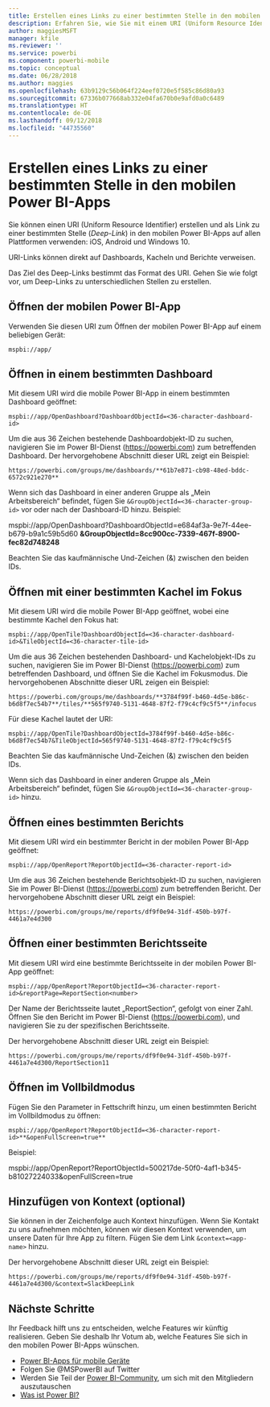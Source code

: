 ```yaml
---
title: Erstellen eines Links zu einer bestimmten Stelle in den mobilen Power BI-Apps
description: Erfahren Sie, wie Sie mit einem URI (Uniform Resource Identifier) einen Deep-Link zu einem bestimmten Dashboard, einer bestimmten Kachel oder einem bestimmten Bericht in der mobilen Power BI-App erstellen.
author: maggiesMSFT
manager: kfile
ms.reviewer: ''
ms.service: powerbi
ms.component: powerbi-mobile
ms.topic: conceptual
ms.date: 06/28/2018
ms.author: maggies
ms.openlocfilehash: 63b9129c56b064f224eef0720e5f585c86d80a93
ms.sourcegitcommit: 67336b077668ab332e04fa670b0e9afd0a0c6489
ms.translationtype: HT
ms.contentlocale: de-DE
ms.lasthandoff: 09/12/2018
ms.locfileid: "44735560"
---
```

# <a name="create-a-link-to-a-specific-location-in-the-power-bi-mobile-apps"></a>Erstellen eines Links zu einer bestimmten Stelle in den mobilen Power BI-Apps
Sie können einen URI (Uniform Resource Identifier) erstellen und als Link zu einer bestimmten Stelle (*Deep-Link*) in den mobilen Power BI-Apps auf allen Plattformen verwenden: iOS, Android und Windows 10.

URI-Links können direkt auf Dashboards, Kacheln und Berichte verweisen.

Das Ziel des Deep-Links bestimmt das Format des URI. Gehen Sie wie folgt vor, um Deep-Links zu unterschiedlichen Stellen zu erstellen. 

## <a name="open-the-power-bi-mobile-app"></a>Öffnen der mobilen Power BI-App
Verwenden Sie diesen URI zum Öffnen der mobilen Power BI-App auf einem beliebigen Gerät:

    mspbi://app/


## <a name="open-to-a-specific-dashboard"></a>Öffnen in einem bestimmten Dashboard
Mit diesem URI wird die mobile Power BI-App in einem bestimmten Dashboard geöffnet:

    mspbi://app/OpenDashboard?DashboardObjectId=<36-character-dashboard-id>

Um die aus 36 Zeichen bestehende Dashboardobjekt-ID zu suchen, navigieren Sie im Power BI-Dienst (https://powerbi.com) zum betreffenden Dashboard. Der hervorgehobene Abschnitt dieser URL zeigt ein Beispiel:

`https://powerbi.com/groups/me/dashboards/**61b7e871-cb98-48ed-bddc-6572c921e270**`

Wenn sich das Dashboard in einer anderen Gruppe als „Mein Arbeitsbereich“ befindet, fügen Sie `&GroupObjectId=<36-character-group-id>` vor oder nach der Dashboard-ID hinzu. Beispiel: 

mspbi://app/OpenDashboard?DashboardObjectId=e684af3a-9e7f-44ee-b679-b9a1c59b5d60 **&GroupObjectId=8cc900cc-7339-467f-8900-fec82d748248**

Beachten Sie das kaufmännische Und-Zeichen (&) zwischen den beiden IDs.

## <a name="open-to-a-specific-tile-in-focus"></a>Öffnen mit einer bestimmten Kachel im Fokus
Mit diesem URI wird die mobile Power BI-App geöffnet, wobei eine bestimmte Kachel den Fokus hat:

    mspbi://app/OpenTile?DashboardObjectId=<36-character-dashboard-id>&TileObjectId=<36-character-tile-id>

Um die aus 36 Zeichen bestehenden Dashboard- und Kachelobjekt-IDs zu suchen, navigieren Sie im Power BI-Dienst (https://powerbi.com) zum betreffenden Dashboard, und öffnen Sie die Kachel im Fokusmodus. Die hervorgehobenen Abschnitte dieser URL zeigen ein Beispiel:

`https://powerbi.com/groups/me/dashboards/**3784f99f-b460-4d5e-b86c-b6d8f7ec54b7**/tiles/**565f9740-5131-4648-87f2-f79c4cf9c5f5**/infocus`

Für diese Kachel lautet der URI:

    mspbi://app/OpenTile?DashboardObjectId=3784f99f-b460-4d5e-b86c-b6d8f7ec54b7&TileObjectId=565f9740-5131-4648-87f2-f79c4cf9c5f5

Beachten Sie das kaufmännische Und-Zeichen (&) zwischen den beiden IDs.

Wenn sich das Dashboard in einer anderen Gruppe als „Mein Arbeitsbereich“ befindet, fügen Sie `&GroupObjectId=<36-character-group-id>` hinzu.

## <a name="open-to-a-specific-report"></a>Öffnen eines bestimmten Berichts
Mit diesem URI wird ein bestimmter Bericht in der mobilen Power BI-App geöffnet:

    mspbi://app/OpenReport?ReportObjectId=<36-character-report-id>

Um die aus 36 Zeichen bestehende Berichtsobjekt-ID zu suchen, navigieren Sie im Power BI-Dienst (https://powerbi.com) zum betreffenden Bericht. Der hervorgehobene Abschnitt dieser URL zeigt ein Beispiel:

`https://powerbi.com/groups/me/reports/df9f0e94-31df-450b-b97f-4461a7e4d300`

## <a name="open-to-a-specific-report-page"></a>Öffnen einer bestimmten Berichtsseite
Mit diesem URI wird eine bestimmte Berichtsseite in der mobilen Power BI-App geöffnet:

    mspbi://app/OpenReport?ReportObjectId=<36-character-report-id>&reportPage=ReportSection<number>

Der Name der Berichtsseite lautet „ReportSection“, gefolgt von einer Zahl. Öffnen Sie den Bericht im Power BI-Dienst (https://powerbi.com), und navigieren Sie zu der spezifischen Berichtsseite. 

Der hervorgehobene Abschnitt dieser URL zeigt ein Beispiel:

`https://powerbi.com/groups/me/reports/df9f0e94-31df-450b-b97f-4461a7e4d300/ReportSection11`

## <a name="open-in-full-screen-mode"></a>Öffnen im Vollbildmodus
Fügen Sie den Parameter in Fettschrift hinzu, um einen bestimmten Bericht im Vollbildmodus zu öffnen:

    mspbi://app/OpenReport?ReportObjectId=<36-character-report-id>**&openFullScreen=true**

Beispiel: 

mspbi://app/OpenReport?ReportObjectId=500217de-50f0-4af1-b345-b81027224033&openFullScreen=true

## <a name="add-context-optional"></a>Hinzufügen von Kontext (optional)
Sie können in der Zeichenfolge auch Kontext hinzufügen. Wenn Sie Kontakt zu uns aufnehmen möchten, können wir diesen Kontext verwenden, um unsere Daten für Ihre App zu filtern. Fügen Sie dem Link `&context=<app-name>` hinzu.

Der hervorgehobene Abschnitt dieser URL zeigt ein Beispiel: 

`https://powerbi.com/groups/me/reports/df9f0e94-31df-450b-b97f-4461a7e4d300/&context=SlackDeepLink`

## <a name="next-steps"></a>Nächste Schritte
Ihr Feedback hilft uns zu entscheiden, welche Features wir künftig realisieren. Geben Sie deshalb Ihr Votum ab, welche Features Sie sich in den mobilen Power BI-Apps wünschen. 

* [Power BI-Apps für mobile Geräte](mobile-apps-for-mobile-devices.md)
* Folgen Sie @MSPowerBI auf Twitter
* Werden Sie Teil der [Power BI-Community](http://community.powerbi.com/), um sich mit den Mitgliedern auszutauschen
* [Was ist Power BI?](../../power-bi-overview.md)

